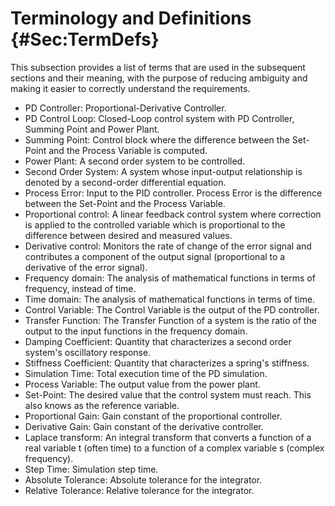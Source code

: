 # Terminology and Definitions {#Sec:TermDefs}

This subsection provides a list of terms that are used in the subsequent sections and their meaning, with the purpose of reducing ambiguity and making it easier to correctly understand the requirements.

- PD Controller: Proportional-Derivative Controller.
- PD Control Loop: Closed-Loop control system with PD Controller, Summing Point and Power Plant.
- Summing Point: Control block where the difference between the Set-Point and the Process Variable is computed.
- Power Plant: A second order system to be controlled.
- Second Order System: A system whose input-output relationship is denoted by a second-order differential equation.
- Process Error: Input to the PID controller. Process Error is the difference between the Set-Point and the Process Variable.
- Proportional control: A linear feedback control system where correction is applied to the controlled variable which is proportional to the difference between desired and measured values.
- Derivative control: Monitors the rate of change of the error signal and contributes a component of the output signal (proportional to a derivative of the error signal).
- Frequency domain: The analysis of mathematical functions in terms of frequency, instead of time.
- Time domain: The analysis of mathematical functions in terms of time.
- Control Variable: The Control Variable is the output of the PD controller.
- Transfer Function: The Transfer Function of a system is the ratio of the output to the input functions in the frequency domain.
- Damping Coefficient: Quantity that characterizes a second order system's oscillatory response.
- Stiffness Coefficient: Quantity that characterizes a spring's stiffness.
- Simulation Time: Total execution time of the PD simulation.
- Process Variable: The output value from the power plant.
- Set-Point: The desired value that the control system must reach. This also knows as the reference variable.
- Proportional Gain: Gain constant of the proportional controller.
- Derivative Gain: Gain constant of the derivative controller.
- Laplace transform: An integral transform that converts a function of a real variable t (often time) to a function of a complex variable s (complex frequency).
- Step Time: Simulation step time.
- Absolute Tolerance: Absolute tolerance for the integrator.
- Relative Tolerance: Relative tolerance for the integrator.
